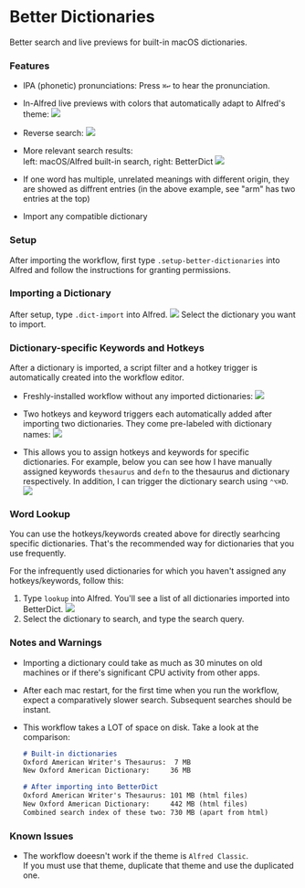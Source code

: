 # Better Dictionaries
Better search and live previews for built-in macOS dictionaries.

### Features
 - IPA (phonetic) pronunciations:
   Press `⌘↩` to hear the pronunciation.
 - In-Alfred live previews with colors that
   automatically adapt to Alfred's theme:
   ![](images/auto-theme.png)

 - Reverse search:
   ![](images/reverse-search.png)

 - More relevant search results:  
   left: macOS/Alfred built-in search, right: BetterDict
   ![](images/built-in-vs-workflow.png)

 - If one word has multiple, unrelated meanings with different
   origin, they are showed as diffrent entries
   (in the above example, see "arm" has two entries at the top) 

 - Import any compatible dictionary


### Setup
After importing the workflow,
first type `.setup-better-dictionaries` into Alfred
and follow the instructions for granting permissions.


### Importing a Dictionary
After setup, type `.dict-import` into Alfred.
![](images/import-any.png)
Select the dictionary you want to import.  


### Dictionary-specific Keywords and Hotkeys
After a dictionary is imported, a script filter and a hotkey trigger
is automatically created into the workflow editor.  

 - Freshly-installed workflow without any imported dictionaries:
   ![](images/before-import.png)

 - Two hotkeys and keyword triggers each automatically added after importing
   two dictionaries. They come pre-labeled with dictionary names:
   ![](images/after-import.png)

 - This allows you to assign hotkeys and keywords for specific dictionaries.
   For example, below you can see how I have manually assigned keywords
   `thesaurus` and `defn` to the thesaurus and dictionary respectively.
   In addition, I can trigger the dictionary search using `⌃⌥⌘D`.  
   ![](images/example-assignment.png)


### Word Lookup
You can use the hotkeys/keywords created above for directly searhcing
specific dictionaries. That's the recommended way for dictionaries
that you use frequently.

For the infrequently used dictionaries for which you haven't assigned
any hotkeys/keywords, follow this:
 1. Type `lookup` into Alfred. You'll see a list of all dictionaries
    imported into BetterDict.
    ![](images/lookup-imported.png)
 2. Select the dictionary to search, and type the search query.


### Notes and Warnings
 - Importing a dictionary could take as much as 30 minutes
   on old machines or if there's significant CPU activity from other apps.

 - After each mac restart, for the first time when you run
   the workflow, expect a comparatively slower search.
   Subsequent searches should be instant.

 - This workflow takes a LOT of space on disk. Take a look at the comparison:
   ```markdown
   # Built-in dictionaries
   Oxford American Writer's Thesaurus:  7 MB
   New Oxford American Dictionary:     36 MB
   
   # After importing into BetterDict
   Oxford American Writer's Thesaurus: 101 MB (html files)
   New Oxford American Dictionary:     442 MB (html files)
   Combined search index of these two: 730 MB (apart from html)
   ```

### Known Issues
 - The workflow doeesn't work if the theme is `Alfred Classic`.  
   If you must use that theme, duplicate that theme and use the
   duplicated one.
